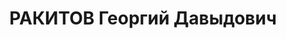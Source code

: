 ---
title: РАКИТОВ Георгий Давыдович
description: "Род. в 1894, Бессарабская губ., Хотинский уезд, мест. Бричаны, еврей,\
  \ обр.: низшее, член ВКП(б). Проживал: Курск, Знаменская дача. Председатель Курского\
  \ облисполкома. \n  Арестован 03.07.1937. Обв. в участии в антисоветской террористической\
  \ организации. Приговор: ВК ВС СССР, 29.10.1937 – ВМН. Расстрелян 30.10.1937, г.Москва.\
  \ \n  Реабилитирован ВК ВС СССР 25.08.1956"
---